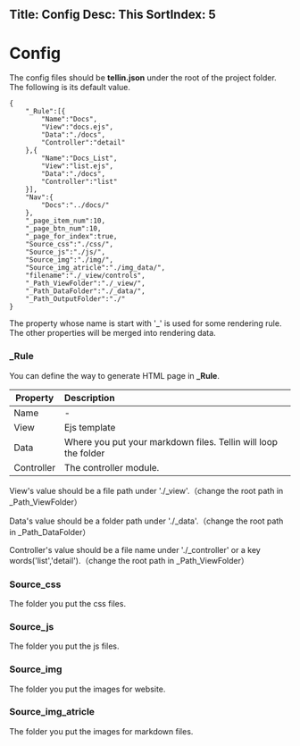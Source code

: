 Title: Config
Desc: This 
SortIndex: 5
---

# Config

The config files should be **tellin.json** under the root of the project folder. The following is its default value.

```
{
	"_Rule":[{
		"Name":"Docs",
		"View":"docs.ejs",
		"Data":"./docs",
		"Controller":"detail"
	},{
		"Name":"Docs_List",
		"View":"list.ejs",
		"Data":"./docs",
		"Controller":"list"
	}],
	"Nav":{
		"Docs":"../docs/"
	},
	"_page_item_num":10,
	"_page_btn_num":10,	
	"_page_for_index":true,
	"Source_css":"./css/",
	"Source_js":"./js/",
	"Source_img":"./img/",
	"Source_img_atricle":"./img_data/",
	"filename":"./_view/controls",
	"_Path_ViewFolder":"./_view/",
	"_Path_DataFolder":"./_data/",
	"_Path_OutputFolder":"./"
}
```

The property whose name is start with '_' is used for some rendering rule. The other properties will be merged into rendering data.

### _Rule

You can define the way to generate HTML page in **_Rule**. 

| Property        | Description                                                      | 
| ----------------|:-----------------------------------------------------------------| 
| Name            | -                                                                |
| View            | Ejs template                                                     |
| Data            | Where you put your markdown files. Tellin will loop the folder   |
| Controller      | The controller module.                                           |

View's value should be a file path under './_view'.（change the root path in _Path_ViewFolder）

Data's value should be a folder path under './_data'.（change the root path in _Path_DataFolder）

Controller's value should be a file name under './_controller' or a key words('list','detail').（change the root path in _Path_ViewFolder）

### Source_css
The folder you put the css files.

### Source_js
The folder you put the js files.

### Source_img
The folder you put the images for website.

### Source_img_atricle
The folder you put the images for markdown files.